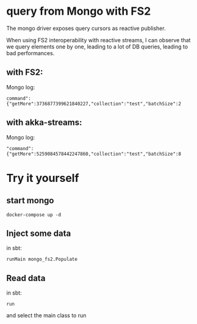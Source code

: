 # query from Mongo with FS2

The mongo driver exposes query cursors as reactive publisher.

When using FS2 interoperability with reactive streams, I can observe that we query elements one by one, leading to a lot of DB queries, leading to bad performances.


## with FS2:
Mongo log:
```
command":{"getMore":3736877399621840227,"collection":"test","batchSize":2
```

## with akka-streams:
Mongo log:
```
"command":{"getMore":5259084578442247860,"collection":"test","batchSize":8
```

# Try it yourself

## start mongo

```
docker-compose up -d
```

## Inject some data

in sbt:
```
runMain mongo_fs2.Populate
```

## Read data
in sbt:
```
run
```
and select the main class to run
